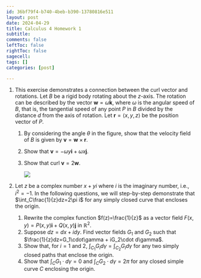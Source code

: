 ```yaml
---
id: 36bf79f4-b740-4beb-b390-13780816e511
layout: post
date: 2024-04-29
title: Calculus 4 Homework 1
subtitle: 
comments: false
leftToc: false
rightToc: false
sagecell: 
tags: []
categories: [post]

---
```

1. This exercise demonstrates a connection between the curl vector and rotations. Let $B$ be a rigid body rotating about the $z$-axis. The rotation can be described by the vector $\mathbf{w}=\omega\mathbf{k}$, where $\omega$ is the angular speed of $B$, that is, the tangential speed of any point $P$ in $B$ divided by the distance $d$ from the axis of rotation. Let $\mathbf{r}=\langle x,y,z\rangle$ be the position vector of $P$.
	1. By considering the angle $\theta$ in the figure, show that the velocity field of $B$ is given by $\mathbf{v}=\mathbf{w}\times\mathbf{r}$.
	2. Show that $\mathbf{v}=-\omega y\mathbf{i}+\omega x\mathbf{j}$.
	3. Show that curl $\mathbf{v}=2\mathbf{w}$.

		![](https://junwenwaynepeng.github.io/assets/img/posts/2024-04-29-03.png)

2. Let $z$ be a complex number $x+yi$ where $i$ is the imaginary number, i.e., $i^2=-1$.  In the following questions, we will step-by-step demonstrate that $\int_C\frac{1}{z}dz=2\pi i$ for any simply closed curve that encloses the origin.
	1. Rewrite the complex function $f(z)=\frac{1}{z}$ as a vector field $F(x,y)=P(x,y)\mathbf{i}+Q(x,y)\mathbf{j}$ in $\mathbb{R}^2$.
	2. Suppose $dz=dx+idy$. Find vector fields $G_1$ and $G_2$ such that $\frac{1}{z}dz=G_1\cdot\gamma + iG_2\cdot d\gamma$.
	3. Show that, for $i=1$ and $2$, $\int_{C_1}G_id\gamma=\int_{C_2}G_id\gamma$ for any two simply closed paths that enclose the origin.
	4. Show that $\int_{C}G_1\cdot d\gamma =0$ and $\int_CG_2\cdot d\gamma=2\pi$ for any closed simple curve $C$ enclosing the origin.
